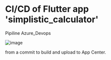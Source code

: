 # CI/CD of Flutter app 'simplistic_calculator'

Pipiline Azure_Devops

![image](https://user-images.githubusercontent.com/17459523/208580480-e4d33b5e-b5ad-410b-baae-0b4eecd3b357.png)

from a commit to build and upload to App Center.
